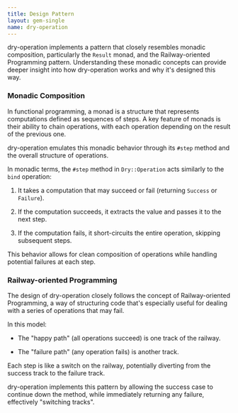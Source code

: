 ```yaml
---
title: Design Pattern
layout: gem-single
name: dry-operation
---
```


dry-operation implements a pattern that closely resembles monadic composition, particularly the `Result` monad, and the Railway-oriented Programming pattern. Understanding these monadic concepts can provide deeper insight into how dry-operation works and why it's designed this way.

### Monadic Composition

In functional programming, a monad is a structure that represents computations defined as sequences of steps. A key feature of monads is their ability to chain operations, with each operation depending on the result of the previous one.

dry-operation emulates this monadic behavior through its `#step` method and the overall structure of operations.

In monadic terms, the `#step` method in `Dry::Operation` acts similarly to the `bind` operation:

1. It takes a computation that may succeed or fail (returning `Success` or `Failure`).

1. If the computation succeeds, it extracts the value and passes it to the next step.

1. If the computation fails, it short-circuits the entire operation, skipping subsequent steps.

This behavior allows for clean composition of operations while handling potential failures at each step.

### Railway-oriented Programming

The design of dry-operation closely follows the concept of Railway-oriented Programming, a way of structuring code that's especially useful for dealing with a series of operations that may fail.

In this model:

- The "happy path" (all operations succeed) is one track of the railway.

- The "failure path" (any operation fails) is another track.

Each step is like a switch on the railway, potentially diverting from the success track to the failure track.

dry-operation implements this pattern by allowing the success case to continue down the method, while immediately returning any failure, effectively "switching tracks".
